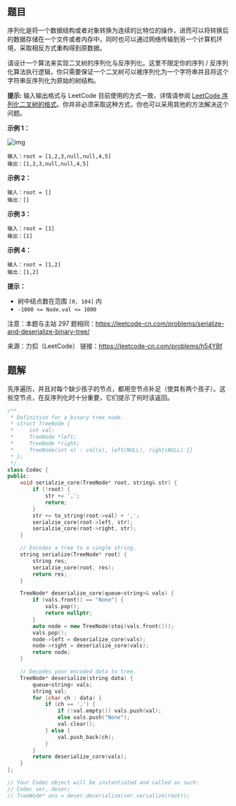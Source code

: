 ## 题目

序列化是将一个数据结构或者对象转换为连续的比特位的操作，进而可以将转换后的数据存储在一个文件或者内存中，同时也可以通过网络传输到另一个计算机环境，采取相反方式重构得到原数据。

请设计一个算法来实现二叉树的序列化与反序列化。这里不限定你的序列 / 反序列化算法执行逻辑，你只需要保证一个二叉树可以被序列化为一个字符串并且将这个字符串反序列化为原始的树结构。

**提示:** 输入输出格式与 LeetCode 目前使用的方式一致，详情请参阅 [LeetCode 序列化二叉树的格式](vscode-webview://034d5984-a812-4e2e-972a-7a53c888085b/faq/#binary-tree)。你并非必须采取这种方式，你也可以采用其他的方法解决这个问题。

 

**示例 1：**

![img](https://mdpicbed.oss-cn-hongkong.aliyuncs.com/imgs/serdeser.jpg)

```
输入：root = [1,2,3,null,null,4,5]
输出：[1,2,3,null,null,4,5]
```

**示例 2：**

```
输入：root = []
输出：[]
```

**示例 3：**

```
输入：root = [1]
输出：[1]
```

**示例 4：**

```
输入：root = [1,2]
输出：[1,2]
```

 

**提示：**

- 树中结点数在范围 `[0, 104]` 内
- `-1000 <= Node.val <= 1000`



注意：本题与主站 297 题相同：https://leetcode-cn.com/problems/serialize-and-deserialize-binary-tree/ 



来源：力扣（LeetCode）
链接：https://leetcode-cn.com/problems/h54YBf



## 题解

先序遍历，并且对每个缺少孩子的节点，都用空节点补足（使其有两个孩子）。这些空节点，在反序列化时十分重要，它们提示了何时该返回。

```c++
/**
 * Definition for a binary tree node.
 * struct TreeNode {
 *     int val;
 *     TreeNode *left;
 *     TreeNode *right;
 *     TreeNode(int x) : val(x), left(NULL), right(NULL) {}
 * };
 */
class Codec {
public:
    void serialzie_core(TreeNode* root, string& str) {
        if (!root) {
            str += ',';
            return;
        }
        str += to_string(root->val) + ',';
        serialzie_core(root->left, str);
        serialzie_core(root->right, str);
    }

    // Encodes a tree to a single string.
    string serialize(TreeNode* root) {
        string res;
        serialzie_core(root, res);
        return res;
    }

    TreeNode* deserialize_core(queue<string>& vals) {
        if (vals.front() == "None") {
            vals.pop();
            return nullptr;
        }
        auto node = new TreeNode(stoi(vals.front()));
        vals.pop();
        node->left = deserialize_core(vals);
        node->right = deserialize_core(vals);
        return node;
    }

    // Decodes your encoded data to tree.
    TreeNode* deserialize(string data) {
        queue<string> vals;
        string val;
        for (char ch : data) {
            if (ch == ',') {
                if (!val.empty()) vals.push(val);
                else vals.push("None");
                val.clear();
            } else {
                val.push_back(ch);
            }
        }
        return deserialize_core(vals);
    }
};

// Your Codec object will be instantiated and called as such:
// Codec ser, deser;
// TreeNode* ans = deser.deserialize(ser.serialize(root));
```

